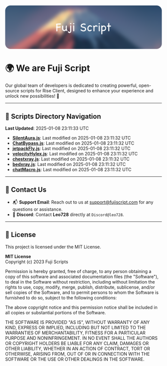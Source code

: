![Banner](.github/b.webp)

# 🌍 **We are Fuji Script**

Our global team of developers is dedicated to creating powerful, open-source scripts for Rise Client, designed to enhance your experience and unlock new possibilities! 🌟

---
<!-- SCRIPTS_NAVIGATION_START -->
## 📂 **Scripts Directory Navigation**

**Last Updated**: 2025-01-08 23:11:33 UTC

- **[SilentAura.js](scripts/SilentAura.js)**: Last modified on 2025-01-08 23:11:32 UTC
- **[ChatBypass.js](scripts/ChatBypass.js)**: Last modified on 2025-01-08 23:11:32 UTC
- **[jetpackFly.js](scripts/jetpackFly.js)**: Last modified on 2025-01-08 23:11:32 UTC
- **[velocityHylex.js](scripts/velocityHylex.js)**: Last modified on 2025-01-08 23:11:32 UTC
- **[chestxray.js](scripts/chestxray.js)**: Last modified on 2025-01-08 23:11:32 UTC
- **[bedxray.js](scripts/bedxray.js)**: Last modified on 2025-01-08 23:11:32 UTC
- **[chatMacro.js](scripts/chatMacro.js)**: Last modified on 2025-01-08 23:11:32 UTC

<!-- SCRIPTS_NAVIGATION_END -->

---

## 💬 **Contact Us**  
- 📬 **Support Email**: Reach out to us at [support@fujiscript.com](mailto:support@fujiscript.com) for any questions or assistance.  
- 💬 **Discord**: Contact **Leo728** directly at `Discord@leo728`.

---

## 📜 **License**

This project is licensed under the MIT License.  

**MIT License**  
Copyright (c) 2023 Fuji Scripts  

Permission is hereby granted, free of charge, to any person obtaining a copy of this software and associated documentation files (the "Software"), to deal in the Software without restriction, including without limitation the rights to use, copy, modify, merge, publish, distribute, sublicense, and/or sell copies of the Software, and to permit persons to whom the Software is furnished to do so, subject to the following conditions:  

The above copyright notice and this permission notice shall be included in all copies or substantial portions of the Software.  

THE SOFTWARE IS PROVIDED "AS IS", WITHOUT WARRANTY OF ANY KIND, EXPRESS OR IMPLIED, INCLUDING BUT NOT LIMITED TO THE WARRANTIES OF MERCHANTABILITY, FITNESS FOR A PARTICULAR PURPOSE AND NONINFRINGEMENT. IN NO EVENT SHALL THE AUTHORS OR COPYRIGHT HOLDERS BE LIABLE FOR ANY CLAIM, DAMAGES OR OTHER LIABILITY, WHETHER IN AN ACTION OF CONTRACT, TORT OR OTHERWISE, ARISING FROM, OUT OF OR IN CONNECTION WITH THE SOFTWARE OR THE USE OR OTHER DEALINGS IN THE SOFTWARE.  
